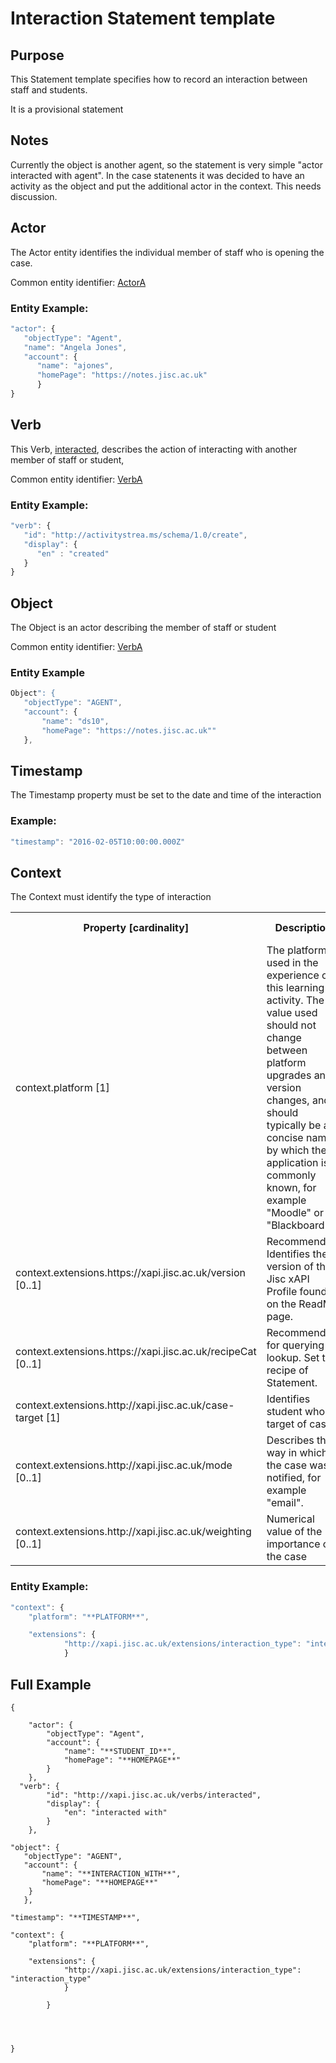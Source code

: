 # Interaction Statement template

## Purpose
This Statement template specifies how to record an interaction between staff and students.

It is a provisional statement

## Notes

Currently the object is another agent, so the statement is very simple "actor interacted with agent". In the case statenents it was decided to have an activity as the object and put the additional actor in the context. This needs discussion. 

## Actor
The Actor entity identifies the individual member of staff who is opening the case.

Common entity identifier: [ActorA](/common_structures.md#actora)

### Entity Example:

``` Javascript
"actor": {
   "objectType": "Agent",
   "name": "Angela Jones",
   "account": {
      "name": "ajones",
      "homePage": "https://notes.jisc.ac.uk"
      }
}
```

## Verb
This Verb, [interacted](/vocabulary.md#created), describes the action of interacting with another member of staff or student,

Common entity identifier: [VerbA](/common_structures.md#verba)

### Entity Example:

``` javascript
"verb": {
   "id": "http://activitystrea.ms/schema/1.0/create",
   "display": {
      "en" : "created"
   }
}
```

## Object
The Object is an actor describing the member of staff or student

Common entity identifier: [VerbA](/common_structures.md#verba)

### Entity Example

``` javascript
Object": {
   "objectType": "AGENT",
   "account": {
       "name": "ds10",
       "homePage": "https://notes.jisc.ac.uk""
   },

```

## Timestamp

The Timestamp property must be set to the date and time of the interaction

### Example:

``` javascript
"timestamp": "2016-02-05T10:00:00.000Z"
```

## Context
The Context must identify the type of interaction

<table>
	<tr><th>Property [cardinality]</th><th>Description</th><th>Value information</</th></tr>
	<tr>
		<td>context.platform [1]</td>
		<td>The platform used in the experience of this learning activity. The value used should not change between platform upgrades and version changes, and should typically be a concise name by which the application is commonly known, for example "Moodle" or "Blackboard"</td>
		<td>string</td>
	</tr>	
	<tr>
		<td>context.extensions.https://xapi.jisc.ac.uk/version [0..1]</td>
		<td>Recommended. Identifies the version of the Jisc xAPI Profile found on the ReadMe page. <br/></td>
		<td>decimal</td>
	</tr>
	<tr>
		<td>context.extensions.https://xapi.jisc.ac.uk/recipeCat [0..1]</td>
		<td>Recommended for querying lookup. Set to recipe of Statement.<br/></td>
		<td>String, value must be "Case".</td>
	</tr>
	<tr>
		<td>context.extensions.http://xapi.jisc.ac.uk/case-target [1]</td>
		<td>Identifies student who is target of case.</td>
		<td>Actor entity (see example)</td>
	</tr>
	<tr>
		<td>context.extensions.http://xapi.jisc.ac.uk/mode [0..1]</td>
		<td>Describes the way in which the case was notified, for example "email".</td>
		<td>string</td>
	</tr>
	<tr>
		<td>context.extensions.http://xapi.jisc.ac.uk/weighting [0..1]</td>
		<td>Numerical value of the importance of the case</td>
		<td>integer</td>
	</tr>
</table>

### Entity Example:

``` javascript
"context": {
	"platform": "**PLATFORM**",

    "extensions": {
			"http://xapi.jisc.ac.uk/extensions/interaction_type": "interaction_type"
			}
```
## Full Example

```
{
	
    "actor": {
        "objectType": "Agent",
        "account": {
			"name": "**STUDENT_ID**",
			"homePage": "**HOMEPAGE**"
        }
    },
  "verb": {
        "id": "http://xapi.jisc.ac.uk/verbs/interacted",
        "display": {
            "en": "interacted with"
        }
    },

"object": {
   "objectType": "AGENT",
   "account": {
       "name": "**INTERACTION_WITH**",
       "homePage": "**HOMEPAGE**"
    }
   },

"timestamp": "**TIMESTAMP**",

"context": {
	"platform": "**PLATFORM**",

    "extensions": {
			"http://xapi.jisc.ac.uk/extensions/interaction_type": "interaction_type"
			}
				
        }
        



}
```
